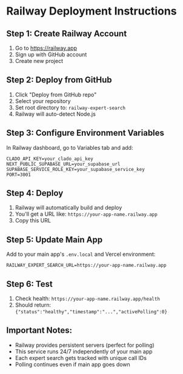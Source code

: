 # Railway Deployment Instructions

## Step 1: Create Railway Account
1. Go to https://railway.app
2. Sign up with GitHub account
3. Create new project

## Step 2: Deploy from GitHub
1. Click "Deploy from GitHub repo"
2. Select your repository
3. Set root directory to: `railway-expert-search`
4. Railway will auto-detect Node.js

## Step 3: Configure Environment Variables
In Railway dashboard, go to Variables tab and add:

```
CLADO_API_KEY=your_clado_api_key
NEXT_PUBLIC_SUPABASE_URL=your_supabase_url  
SUPABASE_SERVICE_ROLE_KEY=your_supabase_service_key
PORT=3001
```

## Step 4: Deploy
1. Railway will automatically build and deploy
2. You'll get a URL like: `https://your-app-name.railway.app`
3. Copy this URL

## Step 5: Update Main App
Add to your main app's `.env.local` and Vercel environment:

```
RAILWAY_EXPERT_SEARCH_URL=https://your-app-name.railway.app
```

## Step 6: Test
1. Check health: `https://your-app-name.railway.app/health`
2. Should return: `{"status":"healthy","timestamp":"...","activePolling":0}`

## Important Notes:
- Railway provides persistent servers (perfect for polling)
- This service runs 24/7 independently of your main app
- Each expert search gets tracked with unique call IDs
- Polling continues even if main app goes down